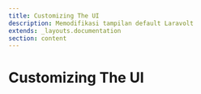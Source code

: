 ```yaml
---
title: Customizing The UI
description: Memodifikasi tampilan default Laravolt
extends: _layouts.documentation
section: content
---
```


# Customizing The UI
